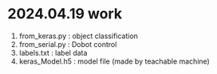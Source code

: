 # 2024.04.19 work
1. from_keras.py : object classification
2. from_serial.py : Dobot control
3. labels.txt : label data
4. keras_Model.h5 : model file (made by teachable machine)
